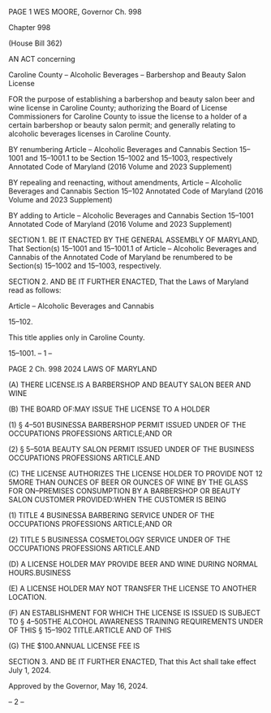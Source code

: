 PAGE 1
WES MOORE, Governor Ch. 998

Chapter 998

(House Bill 362)

AN ACT concerning

Caroline County – Alcoholic Beverages – Barbershop and Beauty Salon License

FOR the purpose of establishing a barbershop and beauty salon beer and wine license in
Caroline County; authorizing the Board of License Commissioners for Caroline
County to issue the license to a holder of a certain barbershop or beauty salon permit;
and generally relating to alcoholic beverages licenses in Caroline County.

BY renumbering
Article – Alcoholic Beverages and Cannabis
Section 15–1001 and 15–1001.1
to be Section 15–1002 and 15–1003, respectively
Annotated Code of Maryland
(2016 Volume and 2023 Supplement)

BY repealing and reenacting, without amendments,
Article – Alcoholic Beverages and Cannabis
Section 15–102
Annotated Code of Maryland
(2016 Volume and 2023 Supplement)

BY adding to
Article – Alcoholic Beverages and Cannabis
Section 15–1001
Annotated Code of Maryland
(2016 Volume and 2023 Supplement)

SECTION 1. BE IT ENACTED BY THE GENERAL ASSEMBLY OF MARYLAND,
That Section(s) 15–1001 and 15–1001.1 of Article – Alcoholic Beverages and Cannabis of
the Annotated Code of Maryland be renumbered to be Section(s) 15–1002 and 15–1003,
respectively.

SECTION 2. AND BE IT FURTHER ENACTED, That the Laws of Maryland read
as follows:

Article – Alcoholic Beverages and Cannabis

15–102.

This title applies only in Caroline County.

15–1001.
– 1 –

PAGE 2
Ch. 998 2024 LAWS OF MARYLAND

(A) THERE LICENSE.IS A BARBERSHOP AND BEAUTY SALON BEER AND WINE

(B) THE BOARD OF:MAY ISSUE THE LICENSE TO A HOLDER

(1) § 4–501 BUSINESSA BARBERSHOP PERMIT ISSUED UNDER OF THE
OCCUPATIONS PROFESSIONS ARTICLE;AND OR

(2) § 5–501A BEAUTY SALON PERMIT ISSUED UNDER OF THE
BUSINESS OCCUPATIONS PROFESSIONS ARTICLE.AND

(C) THE LICENSE AUTHORIZES THE LICENSE HOLDER TO PROVIDE NOT
12 5MORE THAN OUNCES OF BEER OR OUNCES OF WINE BY THE GLASS FOR
ON–PREMISES CONSUMPTION BY A BARBERSHOP OR BEAUTY SALON CUSTOMER
PROVIDED:WHEN THE CUSTOMER IS BEING

(1) TITLE 4 BUSINESSA BARBERING SERVICE UNDER OF THE
OCCUPATIONS PROFESSIONS ARTICLE;AND OR

(2) TITLE 5 BUSINESSA COSMETOLOGY SERVICE UNDER OF THE
OCCUPATIONS PROFESSIONS ARTICLE.AND

(D) A LICENSE HOLDER MAY PROVIDE BEER AND WINE DURING NORMAL
HOURS.BUSINESS

(E) A LICENSE HOLDER MAY NOT TRANSFER THE LICENSE TO ANOTHER
LOCATION.

(F) AN ESTABLISHMENT FOR WHICH THE LICENSE IS ISSUED IS SUBJECT TO
§ 4–505THE ALCOHOL AWARENESS TRAINING REQUIREMENTS UNDER OF THIS
§ 15–1902 TITLE.ARTICLE AND OF THIS

(G) THE $100.ANNUAL LICENSE FEE IS

SECTION 3. AND BE IT FURTHER ENACTED, That this Act shall take effect July
1, 2024.

Approved by the Governor, May 16, 2024.

– 2 –
